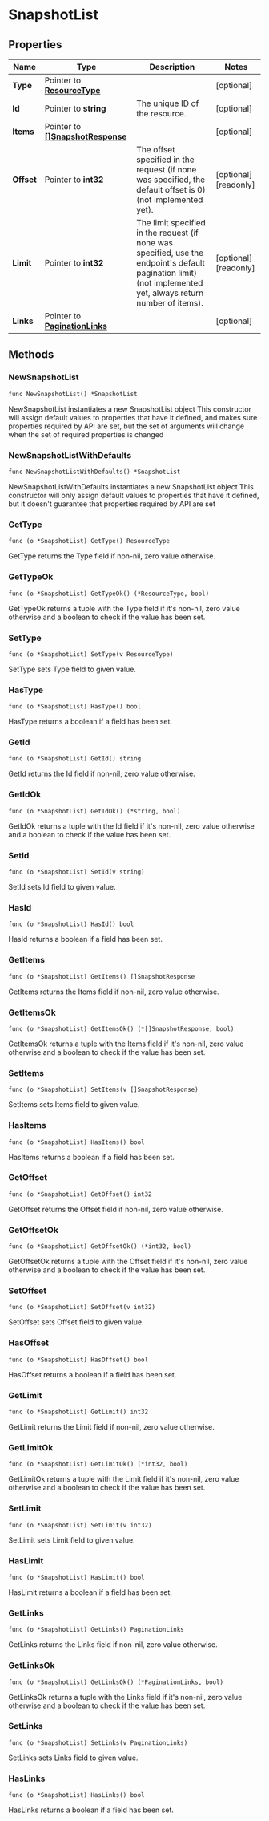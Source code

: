 # SnapshotList

## Properties

|Name | Type | Description | Notes|
|------------ | ------------- | ------------- | -------------|
|**Type** | Pointer to [**ResourceType**](ResourceType.md) |  | [optional] |
|**Id** | Pointer to **string** | The unique ID of the resource. | [optional] |
|**Items** | Pointer to [**[]SnapshotResponse**](SnapshotResponse.md) |  | [optional] |
|**Offset** | Pointer to **int32** | The offset specified in the request (if none was specified, the default offset is 0) (not implemented yet).  | [optional] [readonly] |
|**Limit** | Pointer to **int32** | The limit specified in the request (if none was specified, use the endpoint&#39;s default pagination limit) (not implemented yet, always return number of items).  | [optional] [readonly] |
|**Links** | Pointer to [**PaginationLinks**](PaginationLinks.md) |  | [optional] |

## Methods

### NewSnapshotList

`func NewSnapshotList() *SnapshotList`

NewSnapshotList instantiates a new SnapshotList object
This constructor will assign default values to properties that have it defined,
and makes sure properties required by API are set, but the set of arguments
will change when the set of required properties is changed

### NewSnapshotListWithDefaults

`func NewSnapshotListWithDefaults() *SnapshotList`

NewSnapshotListWithDefaults instantiates a new SnapshotList object
This constructor will only assign default values to properties that have it defined,
but it doesn't guarantee that properties required by API are set

### GetType

`func (o *SnapshotList) GetType() ResourceType`

GetType returns the Type field if non-nil, zero value otherwise.

### GetTypeOk

`func (o *SnapshotList) GetTypeOk() (*ResourceType, bool)`

GetTypeOk returns a tuple with the Type field if it's non-nil, zero value otherwise
and a boolean to check if the value has been set.

### SetType

`func (o *SnapshotList) SetType(v ResourceType)`

SetType sets Type field to given value.

### HasType

`func (o *SnapshotList) HasType() bool`

HasType returns a boolean if a field has been set.

### GetId

`func (o *SnapshotList) GetId() string`

GetId returns the Id field if non-nil, zero value otherwise.

### GetIdOk

`func (o *SnapshotList) GetIdOk() (*string, bool)`

GetIdOk returns a tuple with the Id field if it's non-nil, zero value otherwise
and a boolean to check if the value has been set.

### SetId

`func (o *SnapshotList) SetId(v string)`

SetId sets Id field to given value.

### HasId

`func (o *SnapshotList) HasId() bool`

HasId returns a boolean if a field has been set.

### GetItems

`func (o *SnapshotList) GetItems() []SnapshotResponse`

GetItems returns the Items field if non-nil, zero value otherwise.

### GetItemsOk

`func (o *SnapshotList) GetItemsOk() (*[]SnapshotResponse, bool)`

GetItemsOk returns a tuple with the Items field if it's non-nil, zero value otherwise
and a boolean to check if the value has been set.

### SetItems

`func (o *SnapshotList) SetItems(v []SnapshotResponse)`

SetItems sets Items field to given value.

### HasItems

`func (o *SnapshotList) HasItems() bool`

HasItems returns a boolean if a field has been set.

### GetOffset

`func (o *SnapshotList) GetOffset() int32`

GetOffset returns the Offset field if non-nil, zero value otherwise.

### GetOffsetOk

`func (o *SnapshotList) GetOffsetOk() (*int32, bool)`

GetOffsetOk returns a tuple with the Offset field if it's non-nil, zero value otherwise
and a boolean to check if the value has been set.

### SetOffset

`func (o *SnapshotList) SetOffset(v int32)`

SetOffset sets Offset field to given value.

### HasOffset

`func (o *SnapshotList) HasOffset() bool`

HasOffset returns a boolean if a field has been set.

### GetLimit

`func (o *SnapshotList) GetLimit() int32`

GetLimit returns the Limit field if non-nil, zero value otherwise.

### GetLimitOk

`func (o *SnapshotList) GetLimitOk() (*int32, bool)`

GetLimitOk returns a tuple with the Limit field if it's non-nil, zero value otherwise
and a boolean to check if the value has been set.

### SetLimit

`func (o *SnapshotList) SetLimit(v int32)`

SetLimit sets Limit field to given value.

### HasLimit

`func (o *SnapshotList) HasLimit() bool`

HasLimit returns a boolean if a field has been set.

### GetLinks

`func (o *SnapshotList) GetLinks() PaginationLinks`

GetLinks returns the Links field if non-nil, zero value otherwise.

### GetLinksOk

`func (o *SnapshotList) GetLinksOk() (*PaginationLinks, bool)`

GetLinksOk returns a tuple with the Links field if it's non-nil, zero value otherwise
and a boolean to check if the value has been set.

### SetLinks

`func (o *SnapshotList) SetLinks(v PaginationLinks)`

SetLinks sets Links field to given value.

### HasLinks

`func (o *SnapshotList) HasLinks() bool`

HasLinks returns a boolean if a field has been set.


